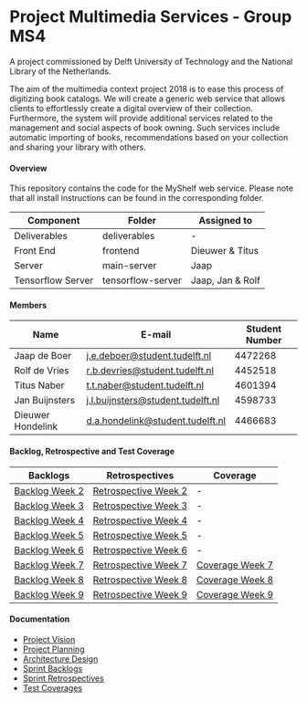 # Project Multimedia Services - Group MS4
A project commissioned by Delft University of Technology and the National Library of the Netherlands.

The aim of the multimedia context project 2018 is to ease this process of digitizing book catalogs. We will create a generic web service that allows clients to effortlessly create a digital overview of their collection. Furthermore, the system will provide additional services related to the management and social aspects of book owning. Such services include automatic importing of books, recommendations based on your collection and sharing your library with others. 
#### Overview
This repository contains the code for the MyShelf web service. 
Please note that all install instructions can be found in the corresponding folder.

|Component|Folder|Assigned to|
|-------------|-------------|-------------|
|Deliverables|deliverables|-|
|Front End|frontend|Dieuwer & Titus|
|Server|main-server|Jaap|
|Tensorflow Server|tensorflow-server|Jaap, Jan & Rolf|

#### Members
|Name|E-mail|Student Number|
|-------------|-------------|-------------|
|Jaap de Boer|j.e.deboer@student.tudelft.nl|4472268|
|Rolf de Vries|r.b.devries@student.tudelft.nl|4452518|
|Titus Naber|t.t.naber@student.tudelft.nl|4601394|
|Jan Buijnsters|j.l.buijnsters@student.tudelft.nl|4598733|
|Dieuwer Hondelink|d.a.hondelink@student.tudelft.nl|4466683|

#### Backlog, Retrospective and Test Coverage
|Backlogs|Retrospectives|Coverage|
|-|-|-|
|[Backlog Week 2](https://docs.google.com/spreadsheets/d/1tgPt6oWnky_5HkHxQ2P5dm0O25Iy7Pn-U2FluGCU8og/edit#gid=0)|[Retrospective Week 2](https://docs.google.com/document/d/1txEJoohNd5ZC5EnTSItJ50MNmNMZ9ihEkdlp87bQ15Y/edit?usp=sharing)|-|
|[Backlog Week 3](https://docs.google.com/spreadsheets/d/1tgPt6oWnky_5HkHxQ2P5dm0O25Iy7Pn-U2FluGCU8og/edit#gid=1770808124)|[Retrospective Week 3](https://docs.google.com/document/d/1O22HfTngZJODvls9S49q38drbiK1Hj_Fnrrdh35-1Oo/edit?usp=sharing)|-|
|[Backlog Week 4](https://docs.google.com/spreadsheets/d/1tgPt6oWnky_5HkHxQ2P5dm0O25Iy7Pn-U2FluGCU8og/edit#gid=923675566)|[Retrospective Week 4](https://docs.google.com/document/d/1nlT0Gp5RHyI91athHv5eeDnEA41poUFn2vrQy6s2htA/edit?usp=sharing)|-|
|[Backlog Week 5](https://docs.google.com/spreadsheets/d/1tgPt6oWnky_5HkHxQ2P5dm0O25Iy7Pn-U2FluGCU8og/edit#gid=660042914)|[Retrospective Week 5](https://docs.google.com/document/d/1Hu20ClE3Zyqb7A9P0cMI3Y6cJIm1xWjjh9xoZ__-qIE/edit?usp=sharing)|-|
|[Backlog Week 6](https://docs.google.com/spreadsheets/d/1tgPt6oWnky_5HkHxQ2P5dm0O25Iy7Pn-U2FluGCU8og/edit#gid=219260014)|[Retrospective Week 6](https://drive.google.com/open?id=1aplfSZwgDP9r0aLvqmfBBH5R76uLibvW81XJZmY0MNc)|-|
|[Backlog Week 7](https://docs.google.com/spreadsheets/d/1tgPt6oWnky_5HkHxQ2P5dm0O25Iy7Pn-U2FluGCU8og/edit#gid=856265281)|[Retrospective Week 7](https://docs.google.com/document/d/1KtXB_xOLKi-aM-oCc51ilVogOg6rUsvgSB9QKywqFAo/edit?usp=sharing)|[Coverage Week 7](https://docs.google.com/document/d/1PyFf1IHNnt6runjQJ7Y7HeEPkAjTi0JbR3ksCEOoq9I/edit?usp=sharing)|
|[Backlog Week 8](https://docs.google.com/spreadsheets/d/1tgPt6oWnky_5HkHxQ2P5dm0O25Iy7Pn-U2FluGCU8og/edit#gid=870800926)|[Retrospective Week 8](https://docs.google.com/document/d/1jJGcmwM77cPAHKDvrARgaZBaN0kg1qlWViiwgl6UvAw/edit#heading=h.8tzm88ar9mhh)|[Coverage Week 8](https://drive.google.com/open?id=1lM-ehcjjK4cUNP0P0x2keqk59BMAD8o1cAgkUS-T9xY)|
|[Backlog Week 9](https://docs.google.com/spreadsheets/d/1tgPt6oWnky_5HkHxQ2P5dm0O25Iy7Pn-U2FluGCU8og/edit#gid=1346461854)|[Retrospective Week 9](https://docs.google.com/document/d/1ah4tYvGumO68kFkyekrsoAFbz6-bVjQHO_f_0eZ4DBM/edit?usp=sharing)|[Coverage Week 9](https://docs.google.com/document/d/1uDtvqJ4Okd92LZqpxjXNx-V1TijuCKNNFArP1f0Fjb8/edit?usp=sharing)|

#### Documentation
- [Project Vision](https://drive.google.com/open?id=13CwF-bs3Yeihkh5jnXU382uDXsvp4C4cDlNdu_D4wOs)
- [Project Planning](https://drive.google.com/open?id=1wK3cIK9k4IZmJ8vqY1C6_Vyljhk7D0JNaQOopLFSCog)
- [Architecture Design](https://drive.google.com/open?id=1BUh3JbGlOGyE0G-eNGzwvn-I3TP5TXjfwdSO7m-4BbE)
- [Sprint Backlogs](https://docs.google.com/spreadsheets/d/1tgPt6oWnky_5HkHxQ2P5dm0O25Iy7Pn-U2FluGCU8og/edit?usp=sharing)
- [Sprint Retrospectives](https://drive.google.com/open?id=19W1Xg4wN8N_xgaQk2bfaEgHYKp2R33rl)
- [Test Coverages](https://drive.google.com/open?id=1ei9dvE84L9lw-W9g3J1QgVQYLzVpk8Sh)